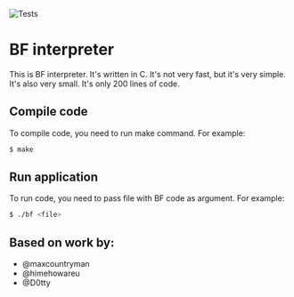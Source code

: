 ![Tests](https://github.com/elPytel/BF_interpreter/actions/workflows/c-cpp.yml/badge.svg)

# BF interpreter
This is BF interpreter. It's written in C. It's not very fast, but it's very simple. It's also very small. It's only 200 lines of code. 

## Compile code
To compile code, you need to run make command. For example:
```bash
$ make
```

## Run application
To run code, you need to pass file with BF code as argument. For example:
```bash
$ ./bf <file>
```

## Based on work by:
* @maxcountryman
* @himehowareu
* @D0tty


